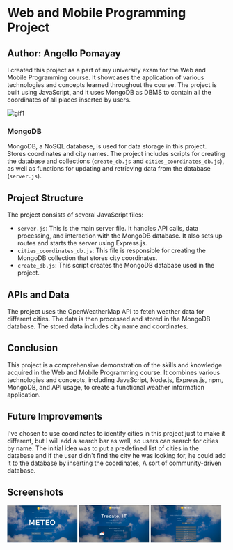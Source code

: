 # Web and Mobile Programming Project

## Author: Angello Pomayay

I created this project as a part of my university exam for the Web and Mobile Programming course. It showcases the 
application of various technologies and concepts learned throughout the course. The project is built using JavaScript, 
and it uses MongoDB as DBMS to contain all the coordinates of all places inserted by users.

![gif1](https://github.com/Angello-Pomayay/Meteo/assets/159076658/30fb2af3-c280-46df-9ee2-6058b0e30da7)

### MongoDB

MongoDB, a NoSQL database, is used for data storage in this project. Stores coordinates and city names.
The project includes scripts for creating the database and collections (`create_db.js` and
`cities_coordinates_db.js`), as well as functions for updating and retrieving data from the database (`server.js`).

## Project Structure

The project consists of several JavaScript files:

- `server.js`: This is the main server file. It handles API calls, data processing, and interaction with the MongoDB database. It also sets up routes and starts the server using Express.js.
- `cities_coordinates_db.js`: This file is responsible for creating the MongoDB collection that stores city coordinates.
- `create_db.js`: This script creates the MongoDB database used in the project.

## APIs and Data

The project uses the OpenWeatherMap API to fetch weather data for different cities. The data is then processed and
stored in the MongoDB database. The stored data includes city name and coordinates.

## Conclusion

This project is a comprehensive demonstration of the skills and knowledge acquired in the Web and Mobile Programming
course. It combines various technologies and concepts, including JavaScript, Node.js, Express.js, npm, MongoDB, and API 
usage, to create a functional weather information application.

## Future Improvements

I've chosen to use coordinates to identify cities in this project just to make it different, but I will add a search bar
as well, so users can search for cities by name. The initial idea was to put a predefined list of cities in the database
and if the user didn't find the city he was looking for, he could add it to the database by inserting the coordinates, A
sort of community-driven database.

## Screenshots

<img src="screenshots/1.png" width="32%">  <img src="screenshots/2.png" width="32%">  <img src="screenshots/3.png" width="32%">

